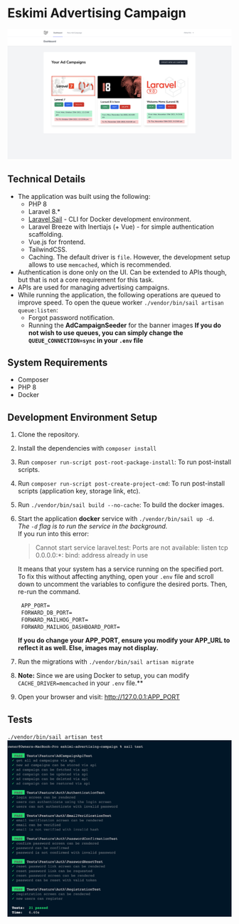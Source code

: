 # Eskimi Advertising Campaign
![feature image](./resources/images/sample.png)

## Technical Details
- The application was built using the following:
  - PHP 8
  - Laravel 8.*
  - [Laravel Sail](https://laravel.com/docs/8.x/sail) - CLI for Docker development environment.
  - Laravel Breeze with Inertiajs (+ Vue) - for simple authentication scaffolding.
  - Vue.js for frontend.
  - TailwindCSS.
  - Caching. The default driver is `file`. However, the development setup allows to use `memcached`, which is recommended.
- Authentication is done only on the UI. Can be extended to APIs though, but that is not a core requirement for this task.
- APIs are used for managing advertising campaigns.
- While running the application, the following operations are queued to improve speed. To open the queue worker `./vendor/bin/sail artisan queue:listen`:
  - Forgot password notification.
  - Running the **AdCampaignSeeder** for the banner images
  **If you do not wish to use queues, you can simply change the `QUEUE_CONNECTION=sync` in your `.env` file**


## System Requirements
- Composer
- PHP 8
- Docker

## Development Environment Setup
1. Clone the repository.
2. Install the dependencies with `composer install`
3. Run `composer run-script post-root-package-install`: To run post-install scripts.
4. Run `composer run-script post-create-project-cmd`: To run post-install scripts (application key, storage link, etc).
5. Run `./vendor/bin/sail build --no-cache`: To build the docker images.
6. Start the application **docker** service with `./vendor/bin/sail up -d`.<br>
   *The `-d` flag is to run the service in the background.*<br>
   If you run into this error:
   > Cannot start service laravel.test: Ports are not available: listen tcp 0.0.0.0:*: bind: address already in use

   It means that your system has a service running on the specified port. To fix this without affecting anything, open your `.env` file and scroll down to uncomment the variables to configure the desired ports. Then, re-run the command.
   ```
    APP_PORT=
    FORWARD_DB_PORT=
    FORWARD_MAILHOG_PORT=
    FORWARD_MAILHOG_DASHBOARD_PORT=
   ```

   **If you do change your APP_PORT, ensure you modify your APP_URL to reflect it as well. Else, images may not display.**
7. Run the migrations with `./vendor/bin/sail artisan migrate`
8. **Note:** Since we are using Docker to setup, you can modify `CACHE_DRIVER=memcached` in your `.env` file.**
9.  Open your browser and visit: http://127.0.0.1:APP_PORT

## Tests
`./vendor/bin/sail artisan test`
![tests](./resources/images/tests.png)


